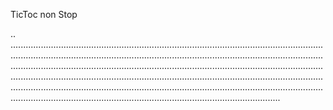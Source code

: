 TicToc non Stop

..
.......................................................................................................................................................................................................................................................................................................................................................................................................................................................................................................................................................................................................................................................................................................................................................
